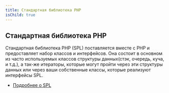 ```yaml
---
title: Стандартная библиотека PHP
isChild: true
---
```


## Стандартная библиотека PHP

Стандартная библиотека PHP (SPL) поставляется вместе с PHP и предоставляет набор классов и интерфейсов. Она состоит в основном из часто используемых классов структуры данных(стэк, очередь, куча, и т.д.), а так-же итераторы, которые могут пройти через эти структуры данных или через ваши собственные классы, которые реализуют интерфейсы SPL.

* [Подробнее о SPL][spl]

[spl]: http://php.net/manual/ru/book.spl.php 
